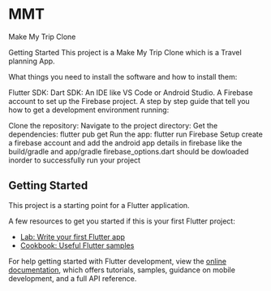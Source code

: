 # MMT

Make My Trip Clone

Getting Started
This project is a Make My Trip Clone which is a Travel planning App.

What things you need to install the software and how to install them:

Flutter SDK: 
Dart SDK: 
An IDE like VS Code or Android Studio.
A Firebase account to set up the Firebase project.
A step by step guide that tell you how to get a development environment running:

Clone the repository:
Navigate to the project directory:
Get the dependencies: flutter pub get
Run the app: flutter run
Firebase Setup
create a firebase account and add the android app details in firebase like the build/gradle and app/gradle firebase_options.dart should be dowloaded inorder to successfully run your project

## Getting Started

This project is a starting point for a Flutter application.

A few resources to get you started if this is your first Flutter project:

- [Lab: Write your first Flutter app](https://docs.flutter.dev/get-started/codelab)
- [Cookbook: Useful Flutter samples](https://docs.flutter.dev/cookbook)

For help getting started with Flutter development, view the
[online documentation](https://docs.flutter.dev/), which offers tutorials,
samples, guidance on mobile development, and a full API reference.
